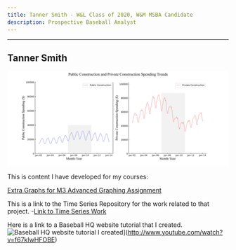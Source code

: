 ```yaml
---
title: Tanner Smith - W&L Class of 2020, W&M MSBA Candidate
description: Prospective Baseball Analyst
---
```


---
Tanner Smith
---

![Example graph in Time Decomposition Assignment](pictures/PublicvPrivateConst.jpg)

This is content I have developed for my courses:

[Extra Graphs for M3 Advanced Graphing Assignment](/timeseries/index.md)

This is a link to the Time Series Repository for the work related to that project.
-[Link to Time Series Work](https://github.com/TJSWLWM/TJSWLWM.github.io/tree/main/timeseries)


Here is a link to a Baseball HQ website tutorial that I created.
![Baseball HQ website tutorial I created](https://img.youtube.com/v1/f67kIwHFOBE/0.jpeg)](http://www.youtube.com/watch?v=f67kIwHFOBE)
